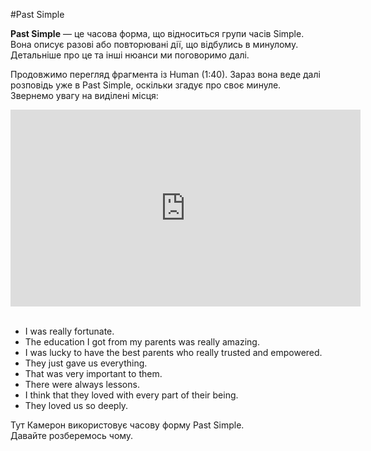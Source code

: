 #Past Simple


<b>Past Simple</b> — це часова форма, що відноситься групи часів Simple. Вона описує разові або повторювані дії, що відбулись в минулому. Детальніше про це та інші нюанси ми поговоримо далі.

Продовжимо перегляд фрагмента із Human (1:40). Зараз вона веде далі розповідь уже в Past Simple, оскільки згадує про своє минуле. Звернемо увагу на виділені місця:


<div class="fluidMedia">
<iframe align="center" width="560" height="315" src="https://www.youtube.com/embed/e-HvL3TSf-8" frameborder="0" allowfullscreen></iframe>
</div>

<br>
<ul>
<li>I <span class="p1">was</span> really fortunate.</li>
<li>The education I <span class="p1">got</span> from my parents was really amazing.</li>
<li>I <span class="p1">was</span> lucky to have the best parents who really trusted and empowered.</li>
<li>They just <span class="p1">gave</span> us everything.</li>
<li>That <span class="p1">was</span> very important to them.
</li>
<li>There <span class="p1">were</span> always lessons.</li>
<li>I think that they <span class="p1">loved</span> with every part of their being.</li>
<li>They <span class="p1">loved</span> us so deeply.</li>
</ul>


Тут Камерон використовує часову форму Past Simple.<br>
Давайте розберемось чому.

